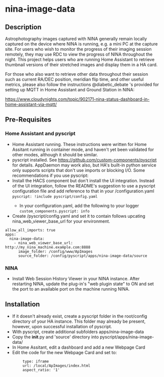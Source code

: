 # nina-image-data

## Description

Astrophotography images captured with NINA generally remain locally captured on the device where NINA is running, e.g. a mini PC at the capture site. For users who wish to monitor the progress of their imaging session remotely, they may use RDC to view the progress of NINA throughout the night. This project helps users who are running Home Assistant to retrieve thumbnail versions of their stretched images and display them in a HA card. 

For those who also want to retrieve other data throughout their session such as current RA/DEC position, meridian flip time, and other useful metrics, please also follow the instructions @diabetic_debate 's provided for setting up MQTT in Home Assistant and Ground Station in NINA:

https://www.cloudynights.com/topic/902171-nina-status-dashboard-in-home-assistant-via-mqtt/

## Pre-Requisites

### Home Assistant and pyscript
- Home Assistant running. These instructions were written for Home Assitant running in container mode, and haven't yet been validated for other modes, although it should be similar.
- pyscript installed. See https://github.com/custom-components/pyscript for details. AppDaemon may work also, but HA's built-in python service only supports scripts that don't use imports or blocking I/O. Some recommendations if you use pyscript:
 - Install the HACS component but don't install the UI integration. Instead of the UI integration, follow the README's suggestion to use a pyscript configuration file and add reference to that in your <config>/configuration.yaml 
	```pyscript: !include pyscript/config.yaml```
 	- In your configuration.yaml, add the following to your logger
	```custom_components.pyscript: info```
 - Create <config>/pyscript/config.yaml and set it to contain follows upcating nina_web_viewer_base_url for your environment.
```
allow_all_imports: true
apps:
  nina-image-data:
    - nina_web_viewer_base_url: http://my_nina_machine.example.com:8888
      image_folder: /config/www/ApImages
      source_folder: /config/pyscript/apps/nina-image-data/source
```

### NINA
- Install Web Session History Viewer in your NINA instance. After restarting NINA, update the plug-in's "web plugin state" to ON and set the port to an available port on the machine running NINA.

## Installation

- If it doesn't already exist, create a pyscript folder in the root/config directory of your HA instance. This folder may already be present, however, upon successful installation of pyscript.
- With pyscript, create additional subfolders apps/nina-image-data
- Copy the __init__.py and 'source' directory into pyscript/apps/nina-image-data/
- In Home Assitant, edit a dashboard and add a new Webpage Card
- Edit the code for the new Webpage Card and set to:
```
		type: iframe
		url: /local/ApImages/index.html
		aspect_ratio: '1'
```


